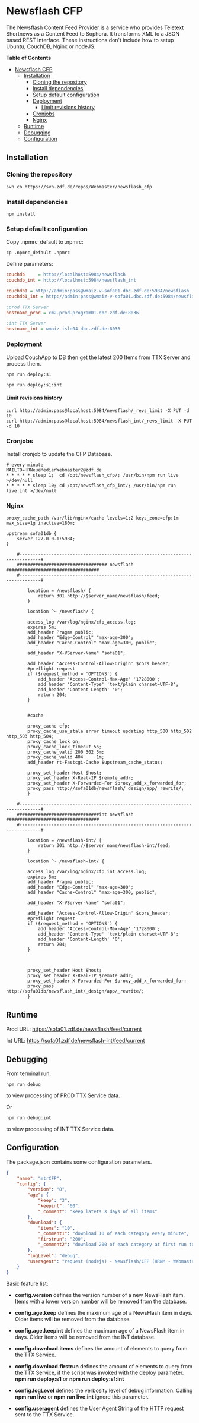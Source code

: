 # Newsflash CFP

The Newsflash Content Feed Provider is a service who provides Teletext Shortnews as a Content Feed to Sophora. It transforms XML to a JSON based REST Interface.
These instructions don't include how to setup Ubuntu, CouchDB, Nginx or nodeJS.

**Table of Contents**
- [Newsflash CFP](#newsflash-cfp)
  - [Installation](#installation)
    - [Cloning the repository](#cloning-the-repository)
    - [Install dependencies](#install-dependencies)
    - [Setup default configuration](#setup-default-configuration)
    - [Deployment](#deployment)
      - [Limit revisions history](#limit-revisions-history)
    - [Cronjobs](#cronjobs)
    - [Nginx](#nginx)
  - [Runtime](#runtime)
  - [Debugging](#debugging)
  - [Configuration](#configuration)


## Installation
### Cloning the repository
```shell
svn co https://svn.zdf.de/repos/Webmaster/newsflash_cfp
```

### Install dependencies
```shell
npm install
```
### Setup default configuration
Copy .npmrc_default to .npmrc:
```shell
cp .npmrc_default .npmrc
```
Define parameters:
```ini
couchdb     = http://localhost:5984/newsflash
couchdb_int = http://localhost:5984/newsflash_int

couchdb1 = http://admin:pass@wmaiz-v-sofa01.dbc.zdf.de:5984/newsflash
couchdb1_int = http://admin:pass@wmaiz-v-sofa01.dbc.zdf.de:5984/newsflash_int

;prod TTX Server
hostname_prod = cm2-prod-program01.dbc.zdf.de:8036

;int TTX Server
hostname_int = wmaiz-isle04.dbc.zdf.de:8036
```

### Deployment
Upload CouchApp to DB then get the latest 200 Items from TTX Server and process them.
```shell
npm run deploy:s1
```
```shell
npm run deploy:s1:int
```
#### Limit revisions history
```shell
curl http://admin:pass@localhost:5984/newsflash/_revs_limit -X PUT -d 10
curl http://admin:pass@localhost:5984/newsflash_int/_revs_limit -X PUT -d 10
```
### Cronjobs
Install cronjob to update the CFP Database.
```shell
# every minute
MAILTO=HRNeueMedienWebmaster2@zdf.de
* * * * * sleep 1;  cd /opt/newsflash_cfp/; /usr/bin/npm run live >/dev/null
* * * * * sleep 10; cd /opt/newsflash_cfp_int/; /usr/bin/npm run live:int >/dev/null
```

### Nginx

```nginx
proxy_cache_path /var/lib/nginx/cache levels=1:2 keys_zone=cfp:1m max_size=1g inactive=180m;

upstream sofa01db {
    server 127.0.0.1:5984;
}
 
    #------------------------------------------------------------------------------#
    ################################## newsflash ###################################
    #------------------------------------------------------------------------------#
 
        location = /newsflash/ {
            return 301 http://$server_name/newsflash/feed;
        }
        
        location ^~ /newsflash/ {
 
        access_log /var/log/nginx/cfp_access.log;
        expires 5m;
        add_header Pragma public;
        add_header "Edge-Control" "max-age=300";
        add_header "Cache-Control" "max-age=300, public";
 
        add_header "X-VServer-Name" "sofa01";
     
        add_header 'Access-Control-Allow-Origin' $cors_header;
        #preflight request
        if ($request_method = 'OPTIONS') {
            add_header 'Access-Control-Max-Age' '1728000';
            add_header 'Content-Type' 'text/plain charset=UTF-8';
            add_header 'Content-Length' '0';
            return 204;
        }
 
 
        #cache
     
        proxy_cache cfp;
        proxy_cache_use_stale error timeout updating http_500 http_502 http_503 http_504;
        proxy_cache_lock on;
        proxy_cache_lock_timeout 5s;
        proxy_cache_valid 200 302 5m;
        proxy_cache_valid 404     1m;
        add_header rt-Fastcgi-Cache $upstream_cache_status;
 
        proxy_set_header Host $host;
        proxy_set_header X-Real-IP $remote_addr;
        proxy_set_header X-Forwarded-For $proxy_add_x_forwarded_for;
        proxy_pass http://sofa01db/newsflash/_design/app/_rewrite/;
        }
 
    #------------------------------------------------------------------------------#
    ###############################int newsflash ###################################
    #------------------------------------------------------------------------------#
 
        location = /newsflash-int/ {
            return 301 http://$server_name/newsflash-int/feed;
        }
        
        location ^~ /newsflash-int/ {
 
        access_log /var/log/nginx/cfp_int_access.log;
        expires 5m;
        add_header Pragma public;
        add_header "Edge-Control" "max-age=300";
        add_header "Cache-Control" "max-age=300, public";
 
        add_header "X-VServer-Name" "sofa01";
 
        add_header 'Access-Control-Allow-Origin' $cors_header;
        #preflight request
        if ($request_method = 'OPTIONS') {
            add_header 'Access-Control-Max-Age' '1728000';
            add_header 'Content-Type' 'text/plain charset=UTF-8';
            add_header 'Content-Length' '0';
            return 204;
        }
 
 
 
        proxy_set_header Host $host;
        proxy_set_header X-Real-IP $remote_addr;
        proxy_set_header X-Forwarded-For $proxy_add_x_forwarded_for;
        proxy_pass http://sofa01db/newsflash_int/_design/app/_rewrite/;
        }
```

## Runtime

Prod URL: https://sofa01.zdf.de/newsflash/feed/current

Int  URL: https://sofa01.zdf.de/newsflash-int/feed/current

## Debugging

From terminal run:
```shell
npm run debug
```
to view processing of PROD TTX Service data.

Or
```shell
npm run debug:int
```
to view processing of INT TTX Service data.

## Configuration
The package.json contains some configuration parameters.
```json
{
    "name": "mtrCFP",
    "config": {
        "version": "8",
        "age": {
            "keep": "3",
            "keepint": "60",
            "_comment": "keep latets X days of all items"
        },
        "download": {
            "items": "10",
            "_comment1": "download 10 of each category every minute",
            "firstrun": "200",
            "_comment2": "download 200 of each category at first run to fill DB"
        },
        "logLevel": "debug",
        "useragent": "request (nodejs) - Newsflash/CFP (HRNM - Webmaster/TTP)"
    }
}
```
Basic feature list:

* **config.version** defines the version number of a new NewsFlash item. Items with a lower version number will be removed from the database.

* **config.age.keep** defines the maximum age of a NewsFlash item in days. Older items will be removed from the database.

* **config.age.keepint** defines the maximum age of a NewsFlash item in days. Older items will be removed from the INT database.

* **config.download.items** defines the amount of elements to query from the TTX Service.

* **config.download.firstrun** defines the amount of elements to query from the TTX Service, if the script was invoked with the deploy parameter. **npm run deploy:s1** or **npm run deploy:s1:int**

* **config.logLevel** defines the verbosity level of debug information. Calling **npm run live** or **npm run live:int** ignore this parameter.

* **config.useragent** defines the User Agent String of the HTTP request sent to the TTX Service.

